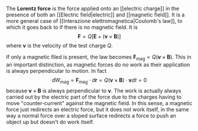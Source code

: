 The **Lorentz force** is the force applied onto an [[electric charge]] in the presence of both an [[Electric field|electric]] and [[magnetic field]]. It is a more general case of [[Interazione elettromagnetica|Coulomb's law]], to which it goes back to if there is no magnetic field. It is
$$\mathbf{F}=Q[\mathbf{E}+(\mathbf{v}\times \mathbf{B})]$$
where $\mathbf{v}$ is the velocity of the test charge $Q$.

If only a magnetic filed is present, the law becomes $\mathbf{F}_\text{mag}=Q(\mathbf{v}\times \mathbf{B})$. This in an important distinction, as magnetic forces do no work as their application is always perpendicular to motion. In fact
$$dW_\text{mag}=\mathbf{F}_\text{mag}\cdot d\mathbf{r}=Q(\mathbf{v}\times \mathbf{B})\cdot \mathbf{v}dt=0$$
because $\mathbf{v}\times \mathbf{B}$ is always perpendicular to $\mathbf{v}$. The work is actually always carried out by the electric part of the force due to the charges having to move "counter-current" against the magnetic field. In this sense, a magnetic force just redirects an electric force, but it does not work itself, in the same way a normal force over a sloped surface redirects a force to push an object up but doesn't do work itself.